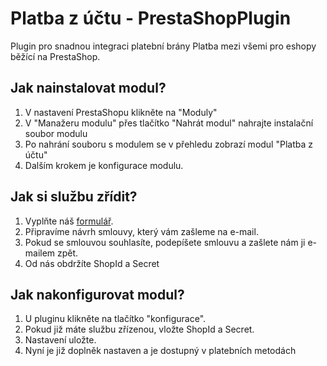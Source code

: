# Platba z účtu - PrestaShopPlugin
Plugin pro snadnou integraci platební brány Platba mezi všemi pro eshopy běžící na PrestaShop.

## Jak nainstalovat modul?
1. V nastavení PrestaShopu klikněte na "Moduly"
2. V "Manažeru modulu" přes tlačítko "Nahrát modul" nahrajte instalační soubor modulu
3. Po nahrání souboru s modulem se v přehledu zobrazí modul "Platba z účtu"
4. Dalším krokem je konfigurace modulu.

## Jak si službu zřídit?
1. Vyplňte náš [formulář](https://forms.gle/zpkRsBDJ1fXPm5UZA).
2. Připravíme návrh smlouvy, který vám zašleme na e-mail.
3. Pokud se smlouvou souhlasíte, podepíšete smlouvu a zašlete nám ji e-mailem zpět.
4. Od nás obdržíte ShopId a Secret

## Jak nakonfigurovat modul?
1. U pluginu klikněte na tlačítko "konfigurace".
2. Pokud již máte službu zřízenou, vložte ShopId a Secret.
3. Nastavení uložte. 
4. Nyní je již doplněk nastaven a je dostupný v platebních metodách

